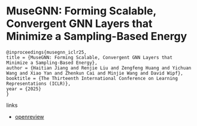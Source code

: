 # MuseGNN: Forming Scalable, Convergent GNN Layers that Minimize a Sampling-Based Energy

```
@inproceedings{musegnn_iclr25,
title = {MuseGNN: Forming Scalable, Convergent GNN Layers that Minimize a Sampling-Based Energy},
author = {Haitian Jiang and Renjie Liu and Zengfeng Huang and Yichuan Wang and Xiao Yan and Zhenkun Cai and Minjie Wang and David Wipf},
booktitle = {The Thirteenth International Conference on Learning Representations (ICLR)},
year = {2025}
}
```

links
- [openreview](https://openreview.net/forum?id=Gq7RDMeZi4)
